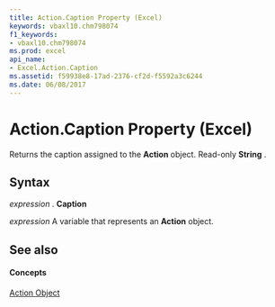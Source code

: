 ```yaml
---
title: Action.Caption Property (Excel)
keywords: vbaxl10.chm798074
f1_keywords:
- vbaxl10.chm798074
ms.prod: excel
api_name:
- Excel.Action.Caption
ms.assetid: f59938e8-17ad-2376-cf2d-f5592a3c6244
ms.date: 06/08/2017
---
```



# Action.Caption Property (Excel)

Returns the caption assigned to the **Action** object. Read-only **String** .


## Syntax

 _expression_ . **Caption**

 _expression_ A variable that represents an **Action** object.


## See also


#### Concepts


[Action Object](action-object-excel.md)

